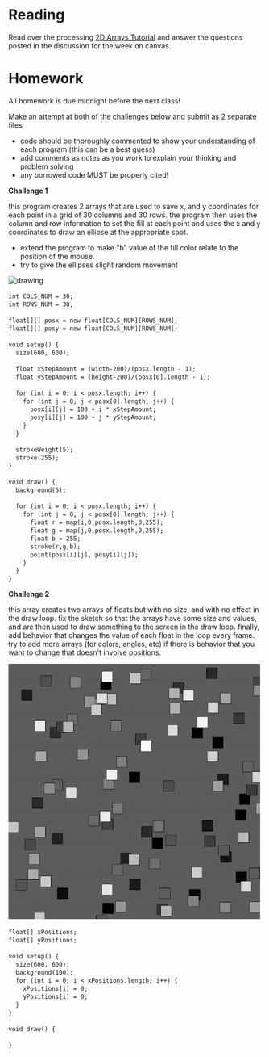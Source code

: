 # Reading
Read over the processing [2D Arrays Tutorial](https://processing.org/tutorials/2darray/) and answer the questions posted in the discussion for the week on canvas.

# Homework
All homework is due midnight before the next class!

Make an attempt at both of the challenges below and submit as 2 separate files
- code should be thoroughly commented to show your understanding of each program (this can be a best guess)
- add comments as notes as you work to explain your thinking and problem solving
- any borrowed code MUST be properly cited!

**Challenge 1**

this program creates 2 arrays that are used to save x, and y coordinates for each point in a grid of 30 columns and 30 rows. the program then uses the column and row information to set the fill at each point and uses the 
x and y coordinates to draw an ellipse at the appropriate spot.
  - extend the program to make "b" value of the fill color relate to the position of the mouse. 
  - try to give the ellipses slight random movement
  
<img src="https://github.com/Code1-SecB/Code_1_FA18/blob/master/img/array2D.gif" alt="drawing" width="500"/>

```
int COLS_NUM = 30;
int ROWS_NUM = 30;

float[][] posx = new float[COLS_NUM][ROWS_NUM];
float[][] posy = new float[COLS_NUM][ROWS_NUM];

void setup() {
  size(600, 600);

  float xStepAmount = (width-200)/(posx.length - 1);
  float yStepAmount = (height-200)/(posx[0].length - 1);

  for (int i = 0; i < posx.length; i++) {
    for (int j = 0; j < posx[0].length; j++) {
      posx[i][j] = 100 + i * xStepAmount;
      posy[i][j] = 100 + j * yStepAmount;
    }
  }

  strokeWeight(5);
  stroke(255);
}

void draw() {
  background(5);

  for (int i = 0; i < posx.length; i++) {
    for (int j = 0; j < posx[0].length; j++) {
      float r = map(i,0,posx.length,0,255);
      float g = map(j,0,posx.length,0,255);
      float b = 255;
      stroke(r,g,b);
      point(posx[i][j], posy[i][j]);
    }
  }
}
```

**Challenge 2**

this array creates two arrays of floats but with no size, and with no effect in the draw loop. fix the sketch so that the arrays have some size and values, and are then used to draw something to the screen in the draw loop. finally, add behavior that changes the value of each float in the loop every frame. try to add more arrays (for colors, angles, etc) if there is behavior that you want to change that doesn't involve positions.

![](https://raw.githubusercontent.com/whoisbma/whoisbma.github.io/master/Code1/img/arrays2.gif "")

```
float[] xPositions;
float[] yPositions;

void setup() {
  size(600, 600);
  background(100);
  for (int i = 0; i < xPositions.length; i++) {
    xPositions[i] = 0;
    yPositions[i] = 0;
  }
}

void draw() {

}

```
